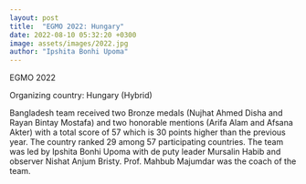 ```yaml
---
layout: post
title:  "EGMO 2022: Hungary"
date: 2022-08-10 05:32:20 +0300
image: assets/images/2022.jpg
author: "Ipshita Bonhi Upoma"
---
```

EGMO 2022

Organizing country: Hungary (Hybrid)

Bangladesh team received two Bronze medals (Nujhat Ahmed Disha and Rayan Bintay Mostafa) and two honorable mentions (Arifa Alam and Afsana Akter) with a total score of 57 which is 30 points higher than the previous year. The country ranked 29 among 57 participating countries. The team was led by Ipshita Bonhi Upoma with de puty leader Mursalin Habib and observer Nishat Anjum Bristy. Prof. Mahbub Majumdar was the coach of the team. 
 
